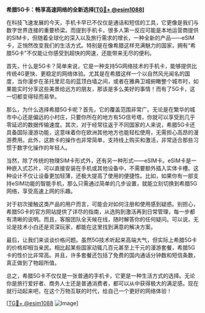**希腊5G卡：畅享高速网络的全新选择[[TG💪+ @esim1088](https://t.me/s/esim1088)]**

在科技飞速发展的今天，手机卡早已不仅仅是通话和短信的工具，它更像是我们与数字世界连接的重要桥梁。而提到手机卡，很多人第一反应可能是本地运营商提供的SIM卡，但随着全球化的深入以及旅行需求的增长，一种全新的产品——eSIM卡，正悄然改变我们的生活方式。特别是在像希腊这样充满魅力的国家，拥有“希腊5G卡”不仅能让你感受到超快的网速，还能带来无尽的便利。

首先，什么是5G卡？简单来说，它是一种支持5G网络技术的手机卡，能够提供比传统4G更快、更稳定的网络体验。尤其是在希腊这样一个以自然风光闻名的国度，当你漫步在圣托里尼岛的蓝顶白墙之间，或者在雅典卫城俯瞰整个城市时，如果能实时分享这些美景给远方的朋友，那该是多么美好的事情！而有了5G卡，这一切都变得轻而易举。

那么，为什么选择希腊5G卡呢？首先，它的覆盖范围非常广。无论是在繁华的城市中心还是偏远的小村庄，只要你所在的地方有5G信号塔，你就可以享受到几乎零延迟的数据传输速度。其次，对于经常往返于不同国家的人来说，希腊5G卡还具备国际漫游功能，这意味着你在欧洲其他地方也能轻松使用，无需担心高昂的漫游费用。此外，这款卡的操作也非常简单，支持线上购买和激活，非常适合那些习惯于数字化操作的年轻人。

当然，除了传统的物理SIM卡形式外，还有另一种形式——eSIM卡。eSIM卡是一种嵌入式芯片，可以直接安装在手机或其他设备中，不需要额外插入实体卡槽。这种设计不仅让设备更加轻薄，还极大提高了使用的便捷性。比如，如果你有一部支持eSIM功能的智能手机，那么只需通过简单的几步设置，就能立刻切换到希腊5G网络，享受高速上网的乐趣。

对于初次接触这类产品的用户而言，可能会对如何注册和使用感到疑惑。别担心，希腊5G卡的官方网站提供了详尽的指南，从选购到激活再到日常管理，每一步都有清晰的说明。而且，客服团队全天候在线，随时解答你的任何疑问。可以说，无论是技术小白还是资深玩家，都能在这里找到满意的解决方案。

最后，让我们来谈谈价格问题。虽然5G技术听起来高端大气，但实际上希腊5G卡的价格却相当亲民。相比起某些国家动辄几百元甚至上千元的漫游套餐，希腊5G卡的性价比非常高。并且，许多套餐还包括了免费的国内通话分钟数和短信条数，真正做到了物超所值。

总之，希腊5G卡不仅仅是一张普通的手机卡，它更是一种生活方式的选择。无论你是旅行爱好者、商务人士还是普通消费者，都可以从中获得极大的满足感。现在就行动起来吧，在这个万物互联的时代，给自己一个更好的网络体验！

[[TG💪+ @esim1088](https://t.me/s/esim1088) ![Image](https://i.postimg.cc/4NQfJmqS/Snipaste-2025-05-13-00-14-12.png)]